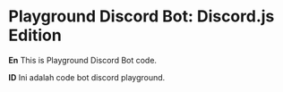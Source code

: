 # Playground Discord Bot: Discord.js Edition

**En**
This is Playground Discord Bot code.

**ID**
Ini adalah code bot discord playground.
